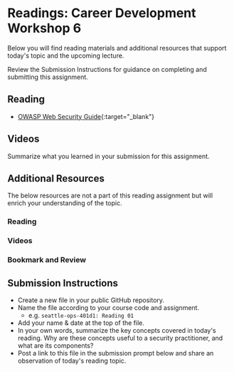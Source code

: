 # Readings: Career Development Workshop 6

Below you will find reading materials and additional resources that support today's topic and the upcoming lecture.

Review the Submission Instructions for guidance on completing and submitting this assignment.

## Reading

- [OWASP Web Security Guide](https://owasp.org/www-project-web-security-testing-guide/v41/3-The_OWASP_Testing_Framework/){:target="_blank"}

## Videos

Summarize what you learned in your submission for this assignment.

## Additional Resources

The below resources are not a part of this reading assignment but will enrich your understanding of the topic.

### Reading

### Videos

### Bookmark and Review

## Submission Instructions

- Create a new file in your public GitHub repository.
- Name the file according to your course code and assignment.
  - e.g. `seattle-ops-401d1: Reading 01`
- Add your name & date at the top of the file.
- In your own words, summarize the key concepts covered in today's reading. Why are these concepts useful to a security practitioner, and what are its components?
- Post a link to this file in the submission prompt below and share an observation of today's reading topic.
